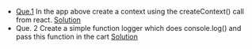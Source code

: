 - [Que.1](https://codesandbox.io/s/setting-up-ei3d5) In the app above create a context using the createContext() call from react. [Solution](https://codesandbox.io/s/usecontext-excercise-mp6qj5?file=/src/cart-context.js)
- Que. 2 Create a simple function logger which does console.log() and pass this function in the cart [Solution](https://codesandbox.io/s/usecontext-excercise-mp6qj5?file=/src/App.js)

